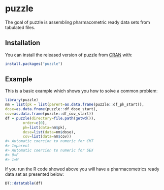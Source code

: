 
<!-- README.md is generated from README.Rmd. Please edit that file -->
puzzle
======

<!-- badges: start -->
<!-- badges: end -->
The goal of puzzle is assembling pharmacometric ready data sets from tabulated files.

Installation
------------

You can install the released version of puzzle from [CRAN](https://CRAN.R-project.org) with:

``` r
install.packages("puzzle")
```

Example
-------

This is a basic example which shows you how to solve a common problem:

``` r
library(puzzle)
nm = list(pk = list(parent=as.data.frame(puzzle::df_pk_start)),
dose=as.data.frame(puzzle::df_dose_start),
cov=as.data.frame(puzzle::df_cov_start))
df = puzzle(directory=file.path(getwd()),
        order=c(0),
        pk=list(data=nm$pk),
        dose=list(data=nm$dose),
        cov=list(data=nm$cov))
#> Automatic coercion to numeric for CMT
#> 1=parent
#> Automatic coercion to numeric for SEX
#> 0=F
#> 1=M
```

If you run the R code showed above you will have a pharmacometrics ready data set as presented below:

``` r
DT::datatable(df)
```

<!--html_preserve-->

<script type="application/json" data-for="htmlwidget-2fc024c28eb19570b18d">{"x":{"filter":"none","data":[["1","2","3","4","5","6","7","8","9","10","11","12","13","14","15","16"],["","","","","","","","","","","","","","","",""],[1,1,1,1,1,1,1,1,2,2,2,2,2,2,2,2],[0,0,1,4,12,24,24,25,0,0,0.9,3.8,12.2,24,24,25.1],[0,0,1,4,12,0,0,1,0,0,0.9,3.8,12.2,0,0,1.1],[0,0,0,0,0,24,24,24,0,0,0,0,0,24,24,24],[0,0,0,0,0,0,24,24,0,0,0,0,0,0,24,24],[1,1,1,1,1,2,2,2,1,1,1,1,1,2,2,2],[100,null,null,null,null,200,null,null,100,null,null,null,null,200,null,null],[1,1,1,1,1,1,1,1,1,1,1,1,1,1,1,1],[1,0,0,0,0,1,0,0,1,0,0,0,0,1,0,0],[null,0,10.8,7.6,2.3,null,0,24.2,null,0,7.3,4,1.1,null,0,14.1],[null,null,2.37954613413017,2.02814824729229,0.832909122935104,null,null,3.18635263316264,null,null,1.98787434815435,1.38629436111989,0.0953101798043249,null,null,2.64617479738412],[1,0,0,0,0,1,0,0,1,0,0,0,0,1,0,0],[77,77,77,77,77,77,77,77,82,82,82,82,82,82,82,82],[1,1,1,1,1,1,1,1,0,0,0,0,0,0,0,0]],"container":"<table class=\"display\">\n  <thead>\n    <tr>\n      <th> <\/th>\n      <th>C<\/th>\n      <th>ID<\/th>\n      <th>TIME<\/th>\n      <th>TAD<\/th>\n      <th>DOSETIME<\/th>\n      <th>PDOSETIME<\/th>\n      <th>NUMDOSE<\/th>\n      <th>AMT<\/th>\n      <th>CMT<\/th>\n      <th>EVID<\/th>\n      <th>DV<\/th>\n      <th>LDV<\/th>\n      <th>MDV<\/th>\n      <th>AGE<\/th>\n      <th>SEX<\/th>\n    <\/tr>\n  <\/thead>\n<\/table>","options":{"columnDefs":[{"className":"dt-right","targets":[2,3,4,5,6,7,8,9,10,11,12,13,14,15]},{"orderable":false,"targets":0}],"order":[],"autoWidth":false,"orderClasses":false}},"evals":[],"jsHooks":[]}</script>
<!--/html_preserve-->
